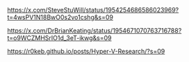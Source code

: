 https://x.com/SteveStuWill/status/1954254686586023969?t=4wsPV1N18BwO0s2vo1cshg&s=09

https://x.com/DrBrianKeating/status/1954671070763716788?t=o9WCZMHSrIO1d_3eT-ikwg&s=09

https://r0keb.github.io/posts/Hyper-V-Research/?s=09